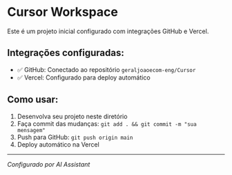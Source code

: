 # Cursor Workspace

Este é um projeto inicial configurado com integrações GitHub e Vercel.

## Integrações configuradas:
- ✅ GitHub: Conectado ao repositório `geraljoaoecom-eng/Cursor`
- ✅ Vercel: Configurado para deploy automático

## Como usar:
1. Desenvolva seu projeto neste diretório
2. Faça commit das mudanças: `git add . && git commit -m "sua mensagem"`
3. Push para GitHub: `git push origin main`
4. Deploy automático na Vercel

---
*Configurado por AI Assistant*

